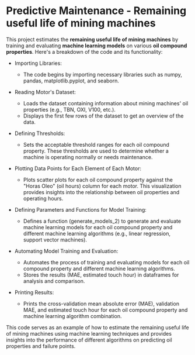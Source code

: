# Predictive Maintenance - Remaining useful life of mining machines

This project estimates the **remaining useful life of mining machines** by training and evaluating **machine learning models** on various **oil compound properties**. Here's a breakdown of the code and its functionality:

- Importing Libraries:
  - The code begins by importing necessary libraries such as numpy, pandas, matplotlib.pyplot, and seaborn.

- Reading Motor's Dataset:
  - Loads the dataset containing information about mining machines' oil properties (e.g., TBN, OXI, V100, etc.).
  - Displays the first few rows of the dataset to get an overview of the data.

- Defining Thresholds:
  - Sets the acceptable threshold ranges for each oil compound property. These thresholds are used to determine whether a machine is operating normally or needs maintenance.

- Plotting Data Points for Each Element of Each Motor:
  - Plots scatter plots for each oil compound property against the "Horas Oleo" (oil hours) column for each motor. This visualization provides insights into the relationship between oil properties and operating hours.

- Defining Parameters and Functions for Model Training:
  - Defines a function (generate_models_2) to generate and evaluate machine learning models for each oil compound property and different machine learning algorithms (e.g., linear regression, support vector machines).

- Automating Model Training and Evaluation:
  - Automates the process of training and evaluating models for each oil compound property and different machine learning algorithms.
  - Stores the results (MAE, estimated touch hour) in dataframes for analysis and comparison.

- Printing Results:
  - Prints the cross-validation mean absolute error (MAE), validation MAE, and estimated touch hour for each oil compound property and machine learning algorithm combination.

This code serves as an example of how to estimate the remaining useful life of mining machines using machine learning techniques and provides insights into the performance of different algorithms on predicting oil properties and failure points.
